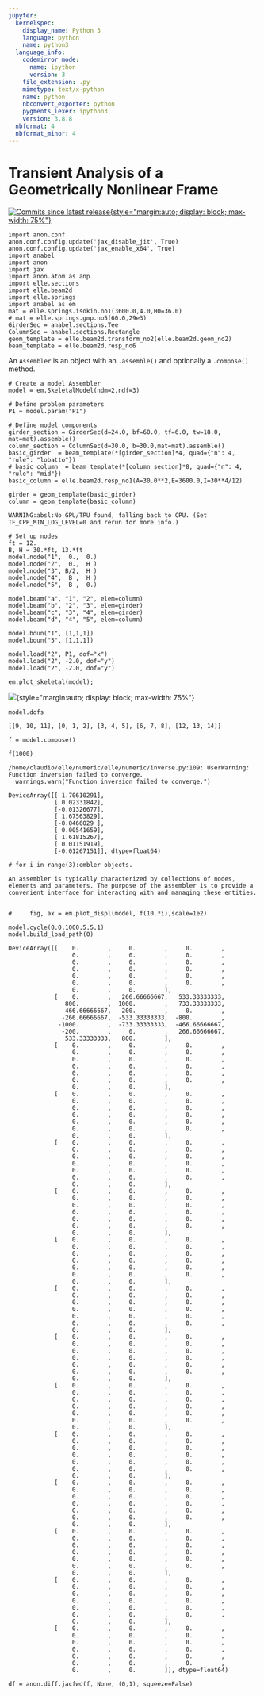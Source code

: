 ```yaml
---
jupyter:
  kernelspec:
    display_name: Python 3
    language: python
    name: python3
  language_info:
    codemirror_mode:
      name: ipython
      version: 3
    file_extension: .py
    mimetype: text/x-python
    name: python
    nbconvert_exporter: python
    pygments_lexer: ipython3
    version: 3.8.8
  nbformat: 4
  nbformat_minor: 4
---
```


# Transient Analysis of a Geometrically Nonlinear Frame

[![Commits since latest
release](img/e4170d51c0f36bf88d954a5b37e12b191cfeeb3b.svg){style="margin:auto; display: block; max-width: 75%"}](https://github.com/claudioperez/elle-0002/compare/v0.0.0...master)

``` {.python}
import anon.conf
anon.conf.config.update('jax_disable_jit', True)
anon.conf.config.update('jax_enable_x64', True)
import anabel
import anon
import jax
import anon.atom as anp
import elle.sections
import elle.beam2d
import elle.springs
import anabel as em
mat = elle.springs.isokin.no1(3600.0,4.0,H0=36.0)
# mat = elle.springs.gmp.no5(60.0,29e3)
GirderSec = anabel.sections.Tee
ColumnSec = anabel.sections.Rectangle
geom_template = elle.beam2d.transform_no2(elle.beam2d.geom_no2)
beam_template = elle.beam2d.resp_no6
```

An `Assembler` is an object with an `.assemble()` and optionally a
`.compose()` method.

``` {.python}
# Create a model Assembler
model = em.SkeletalModel(ndm=2,ndf=3)

# Define problem parameters
P1 = model.param("P1")

# Define model components
girder_section = GirderSec(d=24.0, bf=60.0, tf=6.0, tw=18.0, mat=mat).assemble()
column_section = ColumnSec(d=30.0, b=30.0,mat=mat).assemble()
basic_girder  = beam_template(*[girder_section]*4, quad={"n": 4, "rule": "lobatto"})
# basic_column  = beam_template(*[column_section]*8, quad={"n": 4, "rule": "mid"})
basic_column = elle.beam2d.resp_no1(A=30.0**2,E=3600.0,I=30**4/12)

girder = geom_template(basic_girder)
column = geom_template(basic_column)
```

    WARNING:absl:No GPU/TPU found, falling back to CPU. (Set TF_CPP_MIN_LOG_LEVEL=0 and rerun for more info.)

``` {.python}
# Set up nodes
ft = 12.
B, H = 30.*ft, 13.*ft
model.node("1",  0.,  0.)
model.node("2",  0.,  H )
model.node("3", B/2,  H )
model.node("4",  B ,  H )
model.node("5",  B ,  0.)

model.beam("a", "1", "2", elem=column)
model.beam("b", "2", "3", elem=girder)
model.beam("c", "3", "4", elem=girder)
model.beam("d", "4", "5", elem=column)

model.boun("1", [1,1,1])
model.boun("5", [1,1,1])

model.load("2", P1, dof="x")
model.load("2", -2.0, dof="y")
model.load("2", -2.0, dof="y")

em.plot_skeletal(model);
```

![](img/e7f0945b65a8accee4fd3e3bebd167afb0d829a7.png){style="margin:auto; display: block; max-width: 75%"}

``` {.python}
model.dofs
```

    [[9, 10, 11], [0, 1, 2], [3, 4, 5], [6, 7, 8], [12, 13, 14]]

``` {.python}
f = model.compose()
```

``` {.python}
f(1000)
```

    /home/claudio/elle/numeric/elle/numeric/inverse.py:109: UserWarning: Function inversion failed to converge.
      warnings.warn("Function inversion failed to converge.")

    DeviceArray([[ 1.70610291],
                 [ 0.02331842],
                 [-0.01326677],
                 [ 1.67563829],
                 [-0.0466029 ],
                 [ 0.00541659],
                 [ 1.61815267],
                 [ 0.01151919],
                 [-0.01267151]], dtype=float64)

``` {.python}
# for i in range(3):embler objects.

An assembler is typically characterized by collections of nodes, elements and parameters. The purpose of the assembler is to provide a convenient interface for interacting with and managing these entities.


#     fig, ax = em.plot_displ(model, f(10.*i),scale=1e2)
```

``` {.python}
model.cycle(0,0,1000,5,5,1)
model.build_load_path(0)
```

    DeviceArray([[    0.        ,     0.        ,     0.        ,
                      0.        ,     0.        ,     0.        ,
                      0.        ,     0.        ,     0.        ,
                      0.        ,     0.        ,     0.        ,
                      0.        ,     0.        ,     0.        ,
                      0.        ,     0.        ,     0.        ,
                      0.        ,     0.        ],
                 [    0.        ,   266.66666667,   533.33333333,
                    800.        ,  1000.        ,   733.33333333,
                    466.66666667,   200.        ,    -0.        ,
                   -266.66666667,  -533.33333333,  -800.        ,
                  -1000.        ,  -733.33333333,  -466.66666667,
                   -200.        ,     0.        ,   266.66666667,
                    533.33333333,   800.        ],
                 [    0.        ,     0.        ,     0.        ,
                      0.        ,     0.        ,     0.        ,
                      0.        ,     0.        ,     0.        ,
                      0.        ,     0.        ,     0.        ,
                      0.        ,     0.        ,     0.        ,
                      0.        ,     0.        ,     0.        ,
                      0.        ,     0.        ],
                 [    0.        ,     0.        ,     0.        ,
                      0.        ,     0.        ,     0.        ,
                      0.        ,     0.        ,     0.        ,
                      0.        ,     0.        ,     0.        ,
                      0.        ,     0.        ,     0.        ,
                      0.        ,     0.        ,     0.        ,
                      0.        ,     0.        ],
                 [    0.        ,     0.        ,     0.        ,
                      0.        ,     0.        ,     0.        ,
                      0.        ,     0.        ,     0.        ,
                      0.        ,     0.        ,     0.        ,
                      0.        ,     0.        ,     0.        ,
                      0.        ,     0.        ,     0.        ,
                      0.        ,     0.        ],
                 [    0.        ,     0.        ,     0.        ,
                      0.        ,     0.        ,     0.        ,
                      0.        ,     0.        ,     0.        ,
                      0.        ,     0.        ,     0.        ,
                      0.        ,     0.        ,     0.        ,
                      0.        ,     0.        ,     0.        ,
                      0.        ,     0.        ],
                 [    0.        ,     0.        ,     0.        ,
                      0.        ,     0.        ,     0.        ,
                      0.        ,     0.        ,     0.        ,
                      0.        ,     0.        ,     0.        ,
                      0.        ,     0.        ,     0.        ,
                      0.        ,     0.        ,     0.        ,
                      0.        ,     0.        ],
                 [    0.        ,     0.        ,     0.        ,
                      0.        ,     0.        ,     0.        ,
                      0.        ,     0.        ,     0.        ,
                      0.        ,     0.        ,     0.        ,
                      0.        ,     0.        ,     0.        ,
                      0.        ,     0.        ,     0.        ,
                      0.        ,     0.        ],
                 [    0.        ,     0.        ,     0.        ,
                      0.        ,     0.        ,     0.        ,
                      0.        ,     0.        ,     0.        ,
                      0.        ,     0.        ,     0.        ,
                      0.        ,     0.        ,     0.        ,
                      0.        ,     0.        ,     0.        ,
                      0.        ,     0.        ],
                 [    0.        ,     0.        ,     0.        ,
                      0.        ,     0.        ,     0.        ,
                      0.        ,     0.        ,     0.        ,
                      0.        ,     0.        ,     0.        ,
                      0.        ,     0.        ,     0.        ,
                      0.        ,     0.        ,     0.        ,
                      0.        ,     0.        ],
                 [    0.        ,     0.        ,     0.        ,
                      0.        ,     0.        ,     0.        ,
                      0.        ,     0.        ,     0.        ,
                      0.        ,     0.        ,     0.        ,
                      0.        ,     0.        ,     0.        ,
                      0.        ,     0.        ,     0.        ,
                      0.        ,     0.        ],
                 [    0.        ,     0.        ,     0.        ,
                      0.        ,     0.        ,     0.        ,
                      0.        ,     0.        ,     0.        ,
                      0.        ,     0.        ,     0.        ,
                      0.        ,     0.        ,     0.        ,
                      0.        ,     0.        ,     0.        ,
                      0.        ,     0.        ],
                 [    0.        ,     0.        ,     0.        ,
                      0.        ,     0.        ,     0.        ,
                      0.        ,     0.        ,     0.        ,
                      0.        ,     0.        ,     0.        ,
                      0.        ,     0.        ,     0.        ,
                      0.        ,     0.        ,     0.        ,
                      0.        ,     0.        ],
                 [    0.        ,     0.        ,     0.        ,
                      0.        ,     0.        ,     0.        ,
                      0.        ,     0.        ,     0.        ,
                      0.        ,     0.        ,     0.        ,
                      0.        ,     0.        ,     0.        ,
                      0.        ,     0.        ,     0.        ,
                      0.        ,     0.        ],
                 [    0.        ,     0.        ,     0.        ,
                      0.        ,     0.        ,     0.        ,
                      0.        ,     0.        ,     0.        ,
                      0.        ,     0.        ,     0.        ,
                      0.        ,     0.        ,     0.        ,
                      0.        ,     0.        ,     0.        ,
                      0.        ,     0.        ]], dtype=float64)

``` {.python}
df = anon.diff.jacfwd(f, None, (0,1), squeeze=False)
```

``` {.python}
```
